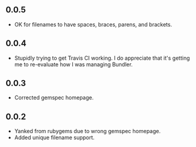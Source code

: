 ## 0.0.5 ##

* OK for filenames to have spaces, braces, parens, and brackets.

## 0.0.4 ##

* Stupidly trying to get Travis CI working. I do appreciate that it's getting me to re-evaluate how I was managing Bundler.

## 0.0.3 ##

* Corrected gemspec homepage.

## 0.0.2 ##

* Yanked from rubygems due to wrong gemspec homepage.
* Added unique filename support.